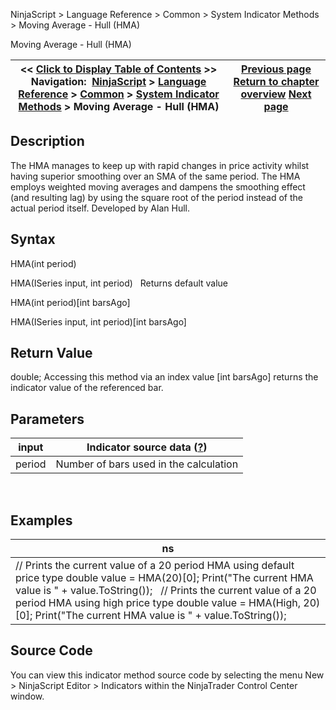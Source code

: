 ﻿
NinjaScript > Language Reference > Common > System Indicator Methods > Moving Average - Hull (HMA)

Moving Average - Hull (HMA)

| << [Click to Display Table of Contents](moving_average_-_hull_hma.md) >> **Navigation:**     [NinjaScript](ninjascript-1.md) > [Language Reference](language_reference_wip-1.md) > [Common](common-1.md) > [System Indicator Methods](indicators-1.md) > Moving Average - Hull (HMA) | [Previous page](moving_average_-_exponential_e-1.md) [Return to chapter overview](indicators-1.md) [Next page](moving_average_-_kaufmans_adap-1.md) |
| --- | --- |
## Description
The HMA manages to keep up with rapid changes in price activity whilst having superior smoothing over an SMA of the same period. The HMA employs weighted moving averages and dampens the smoothing effect (and resulting lag) by using the square root of the period instead of the actual period itself. Developed by Alan Hull. 

## Syntax
HMA(int period)  

HMA(ISeries<double> input, int period)
 
Returns default value  

HMA(int period)[int barsAgo]  

HMA(ISeries<double> input, int period)[int barsAgo]

## Return Value
double; Accessing this method via an index value [int barsAgo] returns the indicator value of the referenced bar.

## Parameters

| input | Indicator source data ([?](valid_input_data_for_indicator-1.md)) |
| --- | --- |
| period | Number of bars used in the calculation |
 
## 
## Examples

| ns |
| --- |
| // Prints the current value of a 20 period HMA using default price type double value = HMA(20)[0]; Print("The current HMA value is " + value.ToString());   // Prints the current value of a 20 period HMA using high price type double value = HMA(High, 20)[0]; Print("The current HMA value is " + value.ToString()); |

## Source Code
You can view this indicator method source code by selecting the menu New > NinjaScript Editor > Indicators within the NinjaTrader Control Center window.

